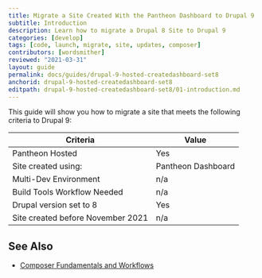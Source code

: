 ```yaml
---
title: Migrate a Site Created With the Pantheon Dashboard to Drupal 9
subtitle: Introduction
description: Learn how to migrate a Drupal 8 Site to Drupal 9
categories: [develop]
tags: [code, launch, migrate, site, updates, composer]
contributors: [wordsmither]
reviewed: "2021-03-31"
layout: guide
permalink: docs/guides/drupal-9-hosted-createdashboard-set8
anchorid: drupal-9-hosted-createdashboard-set8
editpath: drupal-9-hosted-createdashboard-set8/01-introduction.md
---
```

This guide will show you how to migrate a site that meets the following criteria to Drupal 9:

|Criteria|Value
|---|---
|Pantheon Hosted| Yes
|Site created using:| Pantheon Dashboard
|Multi-Dev Environment | n/a
|Build Tools Workflow Needed | n/a
|Drupal version set to 8| Yes
|Site created before November 2021| n/a

## See Also

- [Composer Fundamentals and Workflows](/guides/composer)



